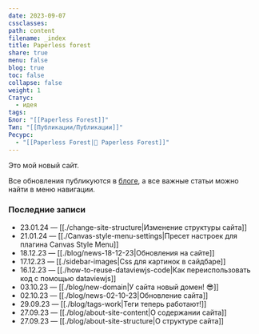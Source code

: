 ```yaml
---
date: 2023-09-07
cssclasses: 
path: content
filename: _index
title: Paperless forest
share: true
menu: false
blog: true
toc: false
collapse: false
weight: 1
Статус:
  - идея
tags: 
Блог: "[[Paperless Forest]]"
Тип: "[[Публикации/Публикации]]"
Ресурс:
  - "[[Paperless Forest|🌱 Paperless Forest]]"
---
```



Это мой новый сайт.

Все обновления публикуются в [блоге](https://paperless-forest.ru/bloglink/), а все важные статьи можно найти в меню навигации.


### Последние записи

- 23.01.24 — [[./change-site-structure|Изменение структуры сайта]]
- 21.01.24 — [[./Canvas-style-menu-settings|Пресет настроек для плагина Canvas Style Menu]]
- 18.12.23 — [[./blog/news-18-12-23|Обновления на сайте]]
- 17.12.23 — [[./sidebar-images|Css для картинок в сайдбаре]]
- 16.12.23 — [[./how-to-reuse-dataviewjs-code|Как переиспользовать код с помощью dataviewjs]]
- 03.10.23 — [[./blog/new-domain|У сайта новый домен! 😎]]
- 02.10.23 — [[./blog/news-02-10-23|Обновление сайта]]
- 29.09.23 — [[./blog/tags-work|Теги теперь работают!]]
- 27.09.23 — [[./blog/about-site-content|О содержании сайта]]
- 27.09.23 — [[./blog/about-site-structure|О структуре сайта]]


